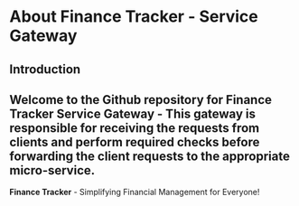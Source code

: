 # About Finance Tracker - Service Gateway
## Introduction
Welcome to the Github repository for **Finance Tracker Service Gateway** - This gateway is responsible for receiving the requests from clients and perform required checks before forwarding the client requests to the appropriate micro-service.
---
**Finance Tracker** - Simplifying Financial Management for Everyone!